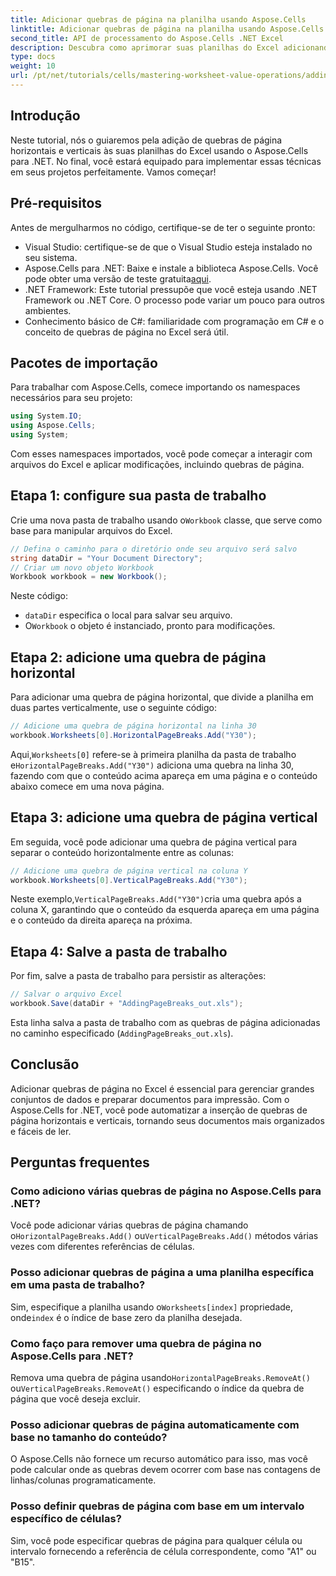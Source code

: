 ```yaml
---
title: Adicionar quebras de página na planilha usando Aspose.Cells
linktitle: Adicionar quebras de página na planilha usando Aspose.Cells
second_title: API de processamento do Aspose.Cells .NET Excel
description: Descubra como aprimorar suas planilhas do Excel adicionando efetivamente quebras de página horizontais e verticais usando o Aspose.Cells para .NET. Este guia abrangente orienta você nas etapas de configuração e codificação necessárias.
type: docs
weight: 10
url: /pt/net/tutorials/cells/mastering-worksheet-value-operations/adding-page-breaks/
---
```

## Introdução

Neste tutorial, nós o guiaremos pela adição de quebras de página horizontais e verticais às suas planilhas do Excel usando o Aspose.Cells para .NET. No final, você estará equipado para implementar essas técnicas em seus projetos perfeitamente. Vamos começar!

## Pré-requisitos
Antes de mergulharmos no código, certifique-se de ter o seguinte pronto:
- Visual Studio: certifique-se de que o Visual Studio esteja instalado no seu sistema.
-  Aspose.Cells para .NET: Baixe e instale a biblioteca Aspose.Cells. Você pode obter uma versão de teste gratuita[aqui](https://releases.aspose.com/cells/net/).
- .NET Framework: Este tutorial pressupõe que você esteja usando .NET Framework ou .NET Core. O processo pode variar um pouco para outros ambientes.
- Conhecimento básico de C#: familiaridade com programação em C# e o conceito de quebras de página no Excel será útil.

## Pacotes de importação
Para trabalhar com Aspose.Cells, comece importando os namespaces necessários para seu projeto:

```csharp
using System.IO;
using Aspose.Cells;
using System;
```

Com esses namespaces importados, você pode começar a interagir com arquivos do Excel e aplicar modificações, incluindo quebras de página.

## Etapa 1: configure sua pasta de trabalho
 Crie uma nova pasta de trabalho usando o`Workbook` classe, que serve como base para manipular arquivos do Excel.

```csharp
// Defina o caminho para o diretório onde seu arquivo será salvo
string dataDir = "Your Document Directory";
// Criar um novo objeto Workbook
Workbook workbook = new Workbook();
```
Neste código:
- `dataDir` especifica o local para salvar seu arquivo.
-  O`Workbook` o objeto é instanciado, pronto para modificações.

## Etapa 2: adicione uma quebra de página horizontal
Para adicionar uma quebra de página horizontal, que divide a planilha em duas partes verticalmente, use o seguinte código:

```csharp
// Adicione uma quebra de página horizontal na linha 30
workbook.Worksheets[0].HorizontalPageBreaks.Add("Y30");
```
 Aqui,`Worksheets[0]` refere-se à primeira planilha da pasta de trabalho e`HorizontalPageBreaks.Add("Y30")` adiciona uma quebra na linha 30, fazendo com que o conteúdo acima apareça em uma página e o conteúdo abaixo comece em uma nova página.

## Etapa 3: adicione uma quebra de página vertical
Em seguida, você pode adicionar uma quebra de página vertical para separar o conteúdo horizontalmente entre as colunas:

```csharp
// Adicione uma quebra de página vertical na coluna Y
workbook.Worksheets[0].VerticalPageBreaks.Add("Y30");
```
 Neste exemplo,`VerticalPageBreaks.Add("Y30")`cria uma quebra após a coluna X, garantindo que o conteúdo da esquerda apareça em uma página e o conteúdo da direita apareça na próxima.

## Etapa 4: Salve a pasta de trabalho
Por fim, salve a pasta de trabalho para persistir as alterações:

```csharp
// Salvar o arquivo Excel
workbook.Save(dataDir + "AddingPageBreaks_out.xls");
```
Esta linha salva a pasta de trabalho com as quebras de página adicionadas no caminho especificado (`AddingPageBreaks_out.xls`).

## Conclusão
Adicionar quebras de página no Excel é essencial para gerenciar grandes conjuntos de dados e preparar documentos para impressão. Com o Aspose.Cells for .NET, você pode automatizar a inserção de quebras de página horizontais e verticais, tornando seus documentos mais organizados e fáceis de ler.

## Perguntas frequentes

### Como adiciono várias quebras de página no Aspose.Cells para .NET?
 Você pode adicionar várias quebras de página chamando o`HorizontalPageBreaks.Add()` ou`VerticalPageBreaks.Add()` métodos várias vezes com diferentes referências de células.

### Posso adicionar quebras de página a uma planilha específica em uma pasta de trabalho?
 Sim, especifique a planilha usando o`Worksheets[index]` propriedade, onde`index` é o índice de base zero da planilha desejada.

### Como faço para remover uma quebra de página no Aspose.Cells para .NET?
Remova uma quebra de página usando`HorizontalPageBreaks.RemoveAt()` ou`VerticalPageBreaks.RemoveAt()` especificando o índice da quebra de página que você deseja excluir.

### Posso adicionar quebras de página automaticamente com base no tamanho do conteúdo?
O Aspose.Cells não fornece um recurso automático para isso, mas você pode calcular onde as quebras devem ocorrer com base nas contagens de linhas/colunas programaticamente.

### Posso definir quebras de página com base em um intervalo específico de células?
Sim, você pode especificar quebras de página para qualquer célula ou intervalo fornecendo a referência de célula correspondente, como "A1" ou "B15".